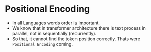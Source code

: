 # Positional Encoding

- In all Languages words order is important.
- We know that in transformer architecture there is text process in parallel, not in sequentially (recurrently).
- So that, it cannot find the token position correctly. Thats were `Positional Encoding` coming.


